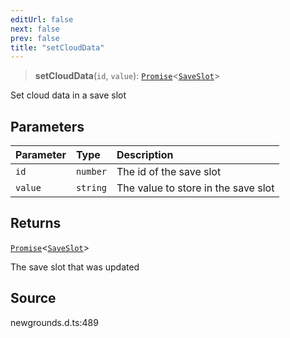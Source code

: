 ```yaml
---
editUrl: false
next: false
prev: false
title: "setCloudData"
---
```


> **setCloudData**(`id`, `value`): [`Promise`](https://developer.mozilla.org/docs/Web/JavaScript/Reference/Global_Objects/Promise)\<[`SaveSlot`](/api/type-aliases/saveslot/)\>

Set cloud data in a save slot

## Parameters

| Parameter | Type | Description |
| :------ | :------ | :------ |
| `id` | `number` | The id of the save slot |
| `value` | `string` | The value to store in the save slot |

## Returns

[`Promise`](https://developer.mozilla.org/docs/Web/JavaScript/Reference/Global_Objects/Promise)\<[`SaveSlot`](/api/type-aliases/saveslot/)\>

The save slot that was updated

## Source

newgrounds.d.ts:489
